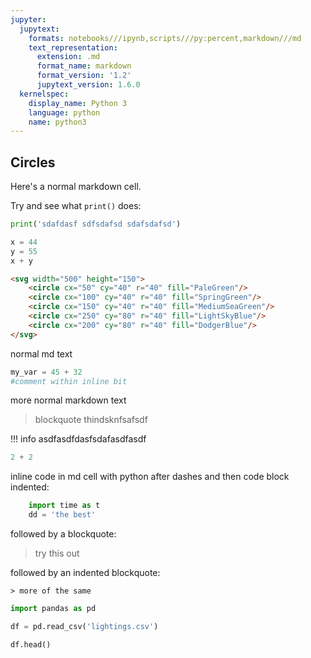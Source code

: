 ```yaml
---
jupyter:
  jupytext:
    formats: notebooks///ipynb,scripts///py:percent,markdown///md
    text_representation:
      extension: .md
      format_name: markdown
      format_version: '1.2'
      jupytext_version: 1.6.0
  kernelspec:
    display_name: Python 3
    language: python
    name: python3
---
```


## Circles


Here's a normal markdown cell.


Try and see what `print()` does:

```python
print('sdafdasf sdfsdafsd sdafsdafsd')
```

```python
x = 44
y = 55
x + y
```

```html
<svg width="500" height="150">
    <circle cx="50" cy="40" r="40" fill="PaleGreen"/>
    <circle cx="100" cy="40" r="40" fill="SpringGreen"/>
    <circle cx="150" cy="40" r="40" fill="MediumSeaGreen"/>
    <circle cx="250" cy="80" r="40" fill="LightSkyBlue"/>
    <circle cx="200" cy="80" r="40" fill="DodgerBlue"/>
</svg>
```

<!-- #region -->
normal md text

```python
my_var = 45 + 32
#comment within inline bit
```
more normal markdown text

> blockquote thindsknfsafsdf
<!-- #endregion -->


!!! info
    asdfasdfdasfsdafasdfasdf

```python
2 + 2
```

<!-- #region -->
inline code in md cell with python after dashes and then code block indented:
```python
    import time as t
    dd = 'the best'
```

followed by a blockquote:

> try this out

followed by an indented blockquote:

    > more of the same
<!-- #endregion -->

```python
import pandas as pd
```

```python
df = pd.read_csv('lightings.csv')
```

```python
df.head()
```

```python

```
